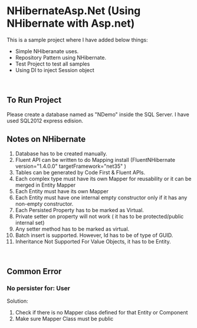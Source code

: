 # NHibernateAsp.Net (Using NHibernate with Asp.net)

This is a sample project where I have added below things:
<ul>
<li>Simple NHiberanate uses.</li>
<li>Repository Pattern using NHibernate.</li>
<li>Test Project to test all samples</li>
<li>Using DI to inject Session object</li>
</ul>
<br>
<h2> To Run Project </h2>
<p>
Please create a database named as "NDemo" inside the SQL Server. I have used SQL2012 express edision.
</p>
<h2>Notes on NHibernate</h2>
<ol>
<li>	Database has to be created manually.</li>
<li>	Fluent API can be written to do Mapping install (FluentNHibernate version="1.4.0.0" targetFramework="net35" )</li>
<li>	Tables can be generated by Code First & Fluent APIs. </li>
<li>	Each complex type must have its own Mapper for reusability or it can be merged in Entity Mapper</li>
<li>  Each Entity must have its own Mapper </li>
<li>	Each Entity must have one internal empty constructor only if it has any non-empty constructor.</li>
<li>	Each Persisted Property has to be marked as Virtual.</li>
<li>	Private setter on property will not work ( it has to be protected/public  internal set)</li>
<li>	Any setter method has to be marked as virtual.  </li>
<li>Batch insert is supported. However, Id has to be of type of GUID.</li>
<li>	Inheritance Not Supported For Value Objects, it has to be Entity. </li>
</ol>
<br>
<h2>Common Error </h2>
<h3>
No persister for: User</h3>
Solution:
<ol>
<li> Check if there is no Mapper class defined for that Entity or Component</li>
<li> Make sure Mapper Class must be public</li>
</ol>
